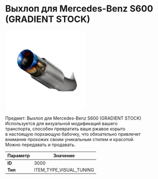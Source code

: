 # Выхлоп для Mercedes-Benz S600 (GRADIENT STOCK)

![Item Image](../img/3000.webp?raw=true)

Предмет: Выхлоп для Mercedes-Benz S600 (GRADIENT STOCK)<br>Используется для визуальной модификаций вашего<br>транспорта, способен превратить ваше ржавое корыто<br>в настоящую порхающую бабочку, что обязательно привлечет<br>внимание прохожих своим уникальным стилем и красотой.<br>Можно передавать и продавать.


| Параметр | Значение |
|----------|----------|
| **ID** | 3000 |
| **Тип** | ITEM_TYPE_VISUAL_TUNING |

